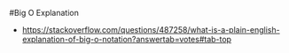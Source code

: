 #Big O Explanation
* https://stackoverflow.com/questions/487258/what-is-a-plain-english-explanation-of-big-o-notation?answertab=votes#tab-top